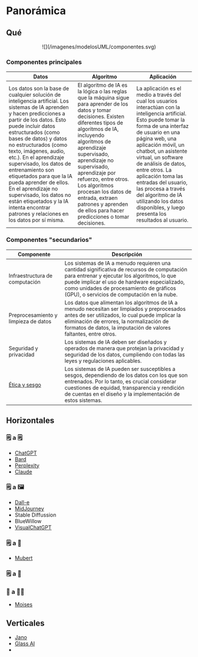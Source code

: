 # Panorámica


## Qué

<div align=center>
![](/imagenes/modelosUML/componentes.svg)
</div>

### Componentes principales

|Datos|Algoritmo|Aplicación|
|-|-|-|
Los datos son la base de cualquier solución de inteligencia artificial. Los sistemas de IA aprenden y hacen predicciones a partir de los datos. Esto puede incluir datos estructurados (como bases de datos) y datos no estructurados (como texto, imágenes, audio, etc.). En el aprendizaje supervisado, los datos de entrenamiento son etiquetados para que la IA pueda aprender de ellos. En el aprendizaje no supervisado, los datos no están etiquetados y la IA intenta encontrar patrones y relaciones en los datos por sí misma.|El algoritmo de IA es la lógica o las reglas que la máquina sigue para aprender de los datos y tomar decisiones. Existen diferentes tipos de algoritmos de IA, incluyendo algoritmos de aprendizaje supervisado, aprendizaje no supervisado, aprendizaje por refuerzo, entre otros. Los algoritmos procesan los datos de entrada, extraen patrones y aprenden de ellos para hacer predicciones o tomar decisiones.|La aplicación es el medio a través del cual los usuarios interactúan con la inteligencia artificial. Esto puede tomar la forma de una interfaz de usuario en una página web, una aplicación móvil, un chatbot, un asistente virtual, un software de análisis de datos, entre otros. La aplicación toma las entradas del usuario, las procesa a través del algoritmo de IA utilizando los datos disponibles, y luego presenta los resultados al usuario.

### Componentes "secundarios"

|Componente|Descripción
|-|-|
Infraestructura de computación|Los sistemas de IA a menudo requieren una cantidad significativa de recursos de computación para entrenar y ejecutar los algoritmos, lo que puede implicar el uso de hardware especializado, como unidades de procesamiento de gráficos (GPU), o servicios de computación en la nube.
Preprocesamiento y limpieza de datos|Los datos que alimentan los algoritmos de IA a menudo necesitan ser limpiados y preprocesados antes de ser utilizados, lo cual puede implicar la eliminación de errores, la normalización de formatos de datos, la imputación de valores faltantes, entre otros.
Seguridad y privacidad|Los sistemas de IA deben ser diseñados y operados de manera que protejan la privacidad y seguridad de los datos, cumpliendo con todas las leyes y regulaciones aplicables.
[Ética y sesgo](etica@AI.md)|Los sistemas de IA pueden ser susceptibles a sesgos, dependiendo de los datos con los que son entrenados. Por lo tanto, es crucial considerar cuestiones de equidad, transparencia y rendición de cuentas en el diseño y la implementación de estos sistemas.

## Horizontales

### 🗒️ a 🗒️

- [ChatGPT](https://chat.openai.com/)
- [Bard](https://bard.google.com/)
- [Perplexity](https://www.perplexity.ai/)
- [Claude](https://claude.ai/chats)

### 🗒️ a 🖼️

- [Dall-e](https://pitch.com/v/DALL-E-prompt-book-v1-tmd33y/d959fd01-3eea-4b16-9472-e79ccb635e98)
- [MidJourney](https://docs.midjourney.com/docs/prompts)
- Stable Diffussion
- BlueWillow
- [VisualChatGPT](https://stablediffusionweb.com/Visual-ChatGPT#demo)

### 🗒️ a 🎼

- [Mubert](https://mubert.com/)

### 🗒️ a 🎥


### 🎼 a 🎼🎼

- [Moises](https://moises.ai/)



## Verticales

- [Jano](https://www.youtube.com/watch?v=fhoKnB6vwWg)
- [Glass AI](https://glass.health/ai)
- []()





    
    